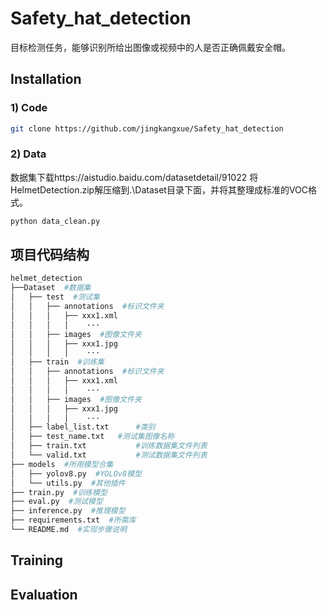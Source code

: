 # Safety_hat_detection
目标检测任务，能够识别所给出图像或视频中的人是否正确佩戴安全帽。

## Installation
### 1) Code
```bash
git clone https://github.com/jingkangxue/Safety_hat_detection
```
### 2) Data
数据集下载https://aistudio.baidu.com/datasetdetail/91022
将HelmetDetection.zip解压缩到.\Dataset目录下面，并将其整理成标准的VOC格式。
```bash
python data_clean.py
```
## 项目代码结构
```bash
helmet_detection
├──Dataset  #数据集
│   ├── test  #测试集
│   │   ├── annotations  #标识文件夹
│   │   │   ├── xxx1.xml	
│   │   │   │    ···
│   │   ├── images  #图像文件夹
│   │   │   ├── xxx1.jpg
│   │   │   │    ···
│   ├── train  #训练集
│   │   ├── annotations  #标识文件夹
│   │   │   ├── xxx1.xml	
│   │   │   │    ···
│   │   ├── images  #图像文件夹
│   │   │   ├── xxx1.jpg
│   │   │   │    ···
│   ├── label_list.txt		#类别
│   ├── test_name.txt	#测试集图像名称
│   ├── train.txt			#训练数据集文件列表
│   └── valid.txt			#测试数据集文件列表
├── models  #所用模型合集
│   ├── yolov8.py  #YOLOv8模型
│   └── utils.py  #其他插件
├── train.py  #训练模型
├── eval.py  #测试模型
├── inference.py  #推理模型
├── requirements.txt  #所需库
└── README.md  #实现步骤说明
```
## Training

## Evaluation
